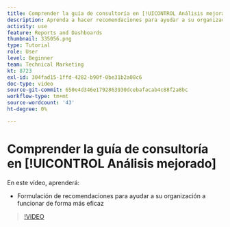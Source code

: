 ```yaml
---
title: Comprender la guía de consultoría en [!UICONTROL Análisis mejorado]
description: Aprenda a hacer recomendaciones para ayudar a su organización a funcionar de forma más eficiente en Workfront.
activity: use
feature: Reports and Dashboards
thumbnail: 335056.png
type: Tutorial
role: User
level: Beginner
team: Technical Marketing
kt: 8723
exl-id: 304fad15-1ffd-4282-b90f-0be31b2a08c6
doc-type: video
source-git-commit: 650e4d346e1792863930dcebafacab4c88f2a8bc
workflow-type: tm+mt
source-wordcount: '43'
ht-degree: 0%

---
```


# Comprender la guía de consultoría en [!UICONTROL Análisis mejorado]

En este vídeo, aprenderá:

* Formulación de recomendaciones para ayudar a su organización a funcionar de forma más eficaz

>[!VIDEO](https://video.tv.adobe.com/v/335056/?quality=12&learn=on)
